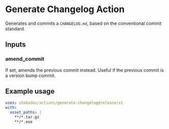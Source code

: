 # Generate Changelog Action

Generates and commits a `CHANGELOG.md`, based on the conventional commit standard.

## Inputs

### amend_commit

If set, amends the previous commit instead. Useful if the previous commit is a version bump commit.

## Example usage

```yaml
uses: shabados/actions/generate-changelog@release/v1
with:
  asset_paths: |
    **/*.tar.gz
    **/*.exe
```
